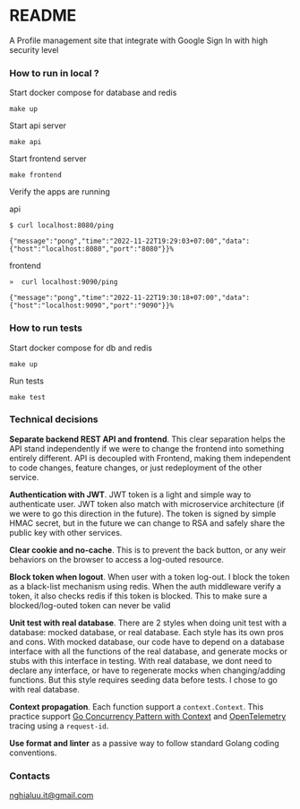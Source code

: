 # README #

A Profile management site that integrate with Google Sign In with high security level

### How to run in local ? ###

Start docker compose for database and redis

```shell
make up
```

Start api server

```shell
make api
```

Start frontend server

```shell
make frontend
```

Verify the apps are running

api

```shell
$ curl localhost:8080/ping

{"message":"pong","time":"2022-11-22T19:29:03+07:00","data":{"host":"localhost:8080","port":"8080"}}%  
```

frontend

```shell
»  curl localhost:9090/ping

{"message":"pong","time":"2022-11-22T19:30:18+07:00","data":{"host":"localhost:9090","port":"9090"}}% 
```

### How to run tests

Start docker compose for db and redis

```shell
make up
```

Run tests

```shell
make test
```

### Technical decisions

**Separate backend REST API and frontend**. This clear separation helps the API stand independently if we were to change
the frontend into something entirely different. API is decoupled with Frontend, making them independent to code changes,
feature changes, or just redeployment of the other service.

**Authentication with JWT**. JWT token is a light and simple way to authenticate user. JWT token also match with
microservice architecture (if we were to go this direction in the future). The token is signed by simple HMAC secret,
but in the future we can change to RSA and safely share the public key with other services.

**Clear cookie and no-cache**. This is to prevent the back button, or any weir behaviors on the browser to access a
log-outed resource.

**Block token when logout**. When user with a token log-out. I block the token as a black-list mechanism using redis.
When the auth
middleware verify a token, it also checks redis if this token is blocked. This to make sure a blocked/log-outed token
can
never be valid

**Unit test with real database**. There are 2 styles when doing unit test with a database: mocked database, or real
database. Each style has its own pros and cons. With mocked database, our code have to depend on a database interface
with all the functions of the real database, and generate mocks or stubs with this interface in testing. With real
database, we dont need to declare any interface, or have to regenerate mocks when changing/adding functions. But this
style requires seeding data before tests. I chose to go with real database.

**Context propagation**. Each function support a `context.Context`. This practice
support [Go Concurrency Pattern with Context](https://go.dev/blog/context)
and [OpenTelemetry](https://opentelemetry.io/) tracing using a `request-id`.

**Use format and linter** as a passive way to follow standard Golang coding conventions.

### Contacts ###

nghialuu.it@gmail.com
